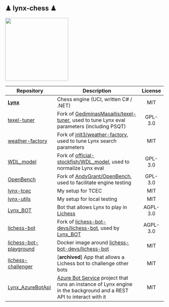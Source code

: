 ## ♟ lynx-chess ♟

<img align="center" width="200" height="200" src="https://github.com/lynx-chess/Lynx/blob/main/resources/lynx.png">

| Repository | Description | License |
|---|---|:---:|
| **[Lynx](https://github.com/lynx-chess/Lynx)** | Chess engine (UCI, written C# / .NET) | MIT |
| [texel-tuner](https://github.com/lynx-chess/texel-tuner) | Fork of [GediminasMasaitis/texel-tuner](https://github.com/GediminasMasaitis/texel-tuner), used to tune Lynx eval parameters (including PSQT) | GPL-3.0 |
| [weather-factory](https://github.com/lynx-chess/weather-factory) | Fork of [jnlt3/weather-factory](https://github.com/jnlt3/weather-factory), used to tune Lynx search parameters | MIT |
| [WDL_model](https://github.com/lynx-chess/WDL_model) | Fork of [official-stockfish/WDL_model](https://github.com/official-stockfish/WDL_model), used to normailze Lynx eval | GPL-3.0 |
| [OpenBench](https://github.com/lynx-chess/OpenBench) | Fork of [AndyGrant/OpenBench](https://github.com/AndyGrant/OpenBench), used to facilitate engine testing | GPL-3.0 |
| [lynx-tcec](https://github.com/lynx-chess/lynx-tcec/) | My setup for TCEC | MIT |
| [lynx-utils](https://github.com/lynx-chess/lynx-utils/) | My setup for local testing | MIT |
| [Lynx_BOT](https://github.com/lynx-chess/Lynx_BOT) | Bot that allows Lynx to play in [Lichess](https://lichess.org/@/Lynx_BOT) | AGPL-3.0  |
| [lichess-bot](https://github.com/lynx-chess/lichess-bot ) | Fork of [lichess-bot-devs/lichess-bot](https://github.com/lichess-bot-devs/lichess-bot), used by [Lynx_BOT](https://github.com/lynx-chess/Lynx_BOT) | AGPL-3.0  |
| [lichess-bot-playground](https://github.com/lynx-chess/lichess-bot-playground) | Docker image around [lichess-bot-devs/lichess-bot](https://github.com/lichess-bot-devs/lichess-bot) | MIT  |
| [lichess-challenger](https://github.com/lynx-chess/lichess-challenger) | [**archived**] App that allows a Lichess bot to challenge other bots | MIT |
| [Lynx_AzureBotApi](https://github.com/lynx-chess/Lynx_AzureBotApi ) | [Azure Bot Service](https://azure.microsoft.com/en-us/services/bot-services/) project that runs an instance of Lynx engine in the background and a REST API to interact with it | MIT  |
